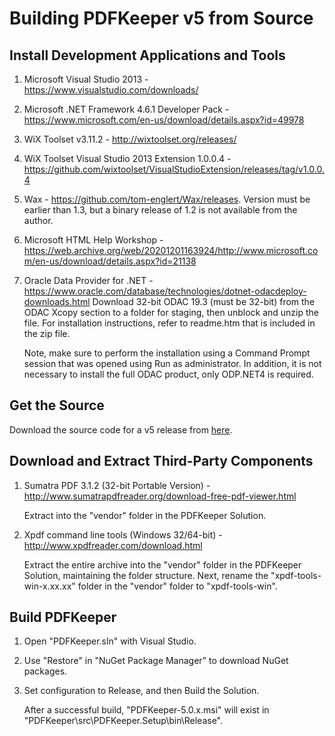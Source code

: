 # Building PDFKeeper v5 from Source

##  Install Development Applications and Tools
1. Microsoft Visual Studio 2013 - https://www.visualstudio.com/downloads/
2. Microsoft .NET Framework 4.6.1 Developer Pack - https://www.microsoft.com/en-us/download/details.aspx?id=49978
3. WiX Toolset v3.11.2 - http://wixtoolset.org/releases/
4. WiX Toolset Visual Studio 2013 Extension 1.0.0.4 - https://github.com/wixtoolset/VisualStudioExtension/releases/tag/v1.0.0.4
5. Wax - https://github.com/tom-englert/Wax/releases. Version must be earlier than 1.3, but a binary release of 1.2 is not available from the author.
6. Microsoft HTML Help Workshop - https://web.archive.org/web/20201201163924/http://www.microsoft.com/en-us/download/details.aspx?id=21138
7. Oracle Data Provider for .NET - https://www.oracle.com/database/technologies/dotnet-odacdeploy-downloads.html
    Download 32-bit ODAC 19.3 (must be 32-bit) from the ODAC Xcopy section to a folder for staging, then unblock and unzip the file.
    For installation instructions, refer to readme.htm that is included in the zip file.
    
    Note, make sure to perform the installation using a Command Prompt session that was opened using Run as administrator. In addition, it is not necessary to install the full ODAC product, only ODP.NET4 is required.

## Get the Source
Download the source code for a v5 release from [here](https://github.com/rffrasca/PDFKeeper/releases).

## Download and Extract Third-Party Components
1. Sumatra PDF 3.1.2 (32-bit Portable Version) - http://www.sumatrapdfreader.org/download-free-pdf-viewer.html
    
    Extract into the "vendor" folder in the PDFKeeper Solution.
2. Xpdf command line tools (Windows 32/64-bit) - http://www.xpdfreader.com/download.html

    Extract the entire archive into the "vendor" folder in the PDFKeeper Solution, maintaining the folder structure. Next, rename the "xpdf-tools-win-x.xx.xx" folder in the "vendor" folder to "xpdf-tools-win".

## Build PDFKeeper
1. Open "PDFKeeper.sln" with Visual Studio.
2. Use "Restore" in "NuGet Package Manager" to download NuGet packages.
3. Set configuration to Release, and then Build the Solution.

    After a successful build, "PDFKeeper-5.0.x.msi" will exist in "PDFKeeper\src\PDFKeeper.Setup\bin\Release".    
